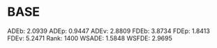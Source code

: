 # BASE

ADEb: 2.0939
ADEp: 0.9447
ADEv: 2.8809
FDEb: 3.8734
FDEp: 1.8413
FDEv: 5.2471
Rank: 1400
WSADE: 1.5848
WSFDE: 2.9695